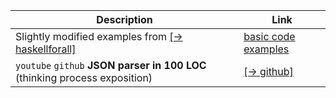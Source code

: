 |Description|Link|
|---|---|
| Slightly modified examples from [[→ haskellforall]](https://www.haskellforall.com/2015/10/basic-haskell-examples.html) | [basic code examples](https://github.com/rmnavr/hs_study/blob/main/demo_code/basic) |
| `youtube` `github` **JSON parser in 100 LOC** (thinking process exposition) | [[→ github]](https://github.com/tsoding/haskell-json) |

